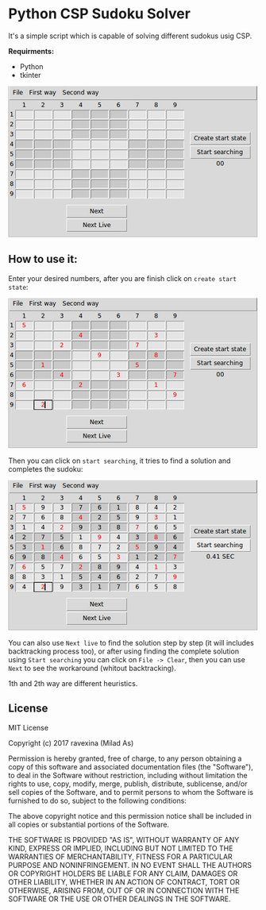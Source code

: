 # Python CSP Sudoku Solver

It's a simple script which is capable of solving different sudokus usig CSP.

**Requirments:**
 - Python
 - tkinter

![python csp sudoku solver](https://github.com/ravexina/csp-sudoku-solver/blob/master/screenshots/1.png)


## How to use it:

Enter your desired numbers, after you are finish click on `create start state`:

![python csp sudoku solver - start state](https://github.com/ravexina/csp-sudoku-solver/blob/master/screenshots/2.png?raw=true)

Then you can click on `start searching`, it tries to find a solution and completes the sudoku:

![python csp sudoku solver - complete](https://github.com/ravexina/csp-sudoku-solver/blob/master/screenshots/3.png?raw=true)

You can also use `Next live` to find the solution step by step (it will includes backtracking process too), or after using finding the complete solution using `Start searching` you can click on `File -> Clear`, then you can use `Next` to see the workaround (whitout backtracking).

1th and 2th way are different heuristics. 

## License 

MIT License

Copyright (c) 2017 ravexina (Milad As)

Permission is hereby granted, free of charge, to any person obtaining a copy
of this software and associated documentation files (the "Software"), to deal
in the Software without restriction, including without limitation the rights
to use, copy, modify, merge, publish, distribute, sublicense, and/or sell
copies of the Software, and to permit persons to whom the Software is
furnished to do so, subject to the following conditions:

The above copyright notice and this permission notice shall be included in all
copies or substantial portions of the Software.

THE SOFTWARE IS PROVIDED "AS IS", WITHOUT WARRANTY OF ANY KIND, EXPRESS OR
IMPLIED, INCLUDING BUT NOT LIMITED TO THE WARRANTIES OF MERCHANTABILITY,
FITNESS FOR A PARTICULAR PURPOSE AND NONINFRINGEMENT. IN NO EVENT SHALL THE
AUTHORS OR COPYRIGHT HOLDERS BE LIABLE FOR ANY CLAIM, DAMAGES OR OTHER
LIABILITY, WHETHER IN AN ACTION OF CONTRACT, TORT OR OTHERWISE, ARISING FROM,
OUT OF OR IN CONNECTION WITH THE SOFTWARE OR THE USE OR OTHER DEALINGS IN THE
SOFTWARE.
